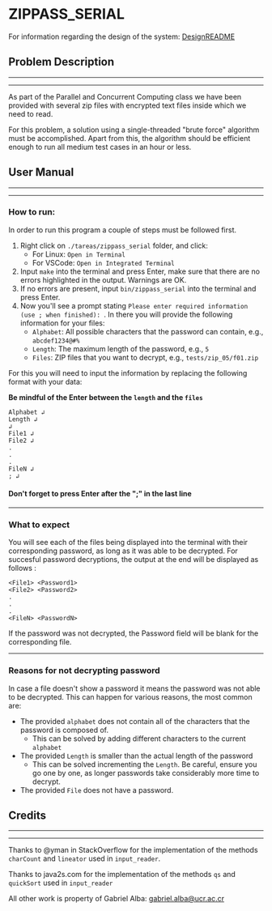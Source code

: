 # ZIPPASS_SERIAL

For information regarding the design of the system: [DesignREADME](design/README.md)

## Problem Description
-----
-----
As part of the Parallel and Concurrent Computing class we have been provided with several zip files with encrypted text files inside which we need to read. 

For this problem, a solution using a single-threaded "brute force" algorithm must be accomplished. Apart from this, the algorithm should be efficient enough to run all medium test cases in an hour or less. 

## User Manual
-------
-------
### How to run:

In order to run this program a couple of steps must be followed first. 

1. Right click on `./tareas/zippass_serial` folder, and click:
    * For Linux: `Open in Terminal`
    * For VSCode: `Open in Integrated Terminal`
2. Input `make` into the terminal and press Enter, make sure that there are no errors highlighted in the output. Warnings are OK. 
3. If no errors are present, input `bin/zippass_serial` into the terminal and press Enter.
4. Now you'll see a prompt stating `Please enter required information (use ; when finished): `. In there you will provide the following information for your files: 
    * `Alphabet`: All possible characters that the password can contain, e.g., `abcdef1234@#%`
    * `Length`: The maximum length of the password, e.g., `5` 
    * `Files`: ZIP files that you want to decrypt, e.g., `tests/zip_05/f01.zip`

For this you will need to input the information by replacing the following format with your data: 

**Be mindful of the Enter between the `length` and the `files`** 

<pre><code>Alphabet &ldsh;
Length &ldsh;
&ldsh;
File1 &ldsh;
File2 &ldsh;
.
.
.
FileN &ldsh;
; &ldsh;
</code></pre>
#### **Don't forget to press Enter after the ";" in the last line**
-------------
### What to expect

You will see each of the files being displayed into the terminal with their corresponding password, as long as it was able to be decrypted. For succesful password decryptions, the output at the end will be displayed as follows : 
```
<File1> <Password1>
<File2> <Password2>
.
.
.
<FileN> <PasswordN>
```

If the password was not decrypted, the Password field will be blank for the corresponding file.

------
### Reasons for not decrypting password

In case a file doesn't show a password it means the password was not able to be decrypted. This can happen for various reasons,  the most common are:
* The provided `alphabet` does not contain all of the characters that the password is composed of.
    * This can be solved by adding different characters to the current `alphabet`
* The provided `Length`  is smaller than the actual length of the password
    * This can be solved incrementing the `Length`. Be careful, ensure you go one by one, as longer passwords take considerably more time to decrypt. 
* The provided `File` does not have a password. 

## Credits
-------
-------
Thanks to @yman in StackOverflow for the implementation of the methods `charCount` and `lineator` used in `input_reader`.

Thanks to java2s.com for the implementation of the methods `qs` and `quickSort` used in `input_reader`

All other work is property of Gabriel Alba: <gabriel.alba@ucr.ac.cr>